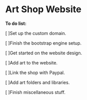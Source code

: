 Art Shop Website
===============================
**To do list:**

[ ]Set up the custom domain.

[ ]Finish the bootstrap engine setup.

[ ]Get started on the website design.

[ ]Add art to the website.

[ ]Link the shop with Paypal.

[ ]Add art folders and libraries.

[ ]Finish miscellaneous stuff.
